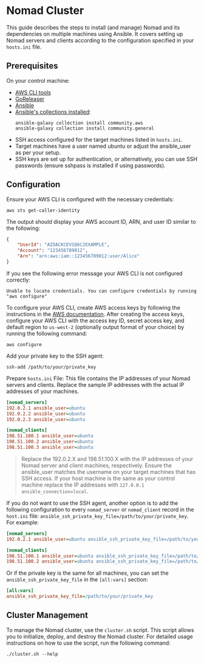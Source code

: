 # Nomad Cluster

This guide describes the steps to install (and manage) Nomad and its dependencies on multiple machines using Ansible.
It covers setting up Nomad servers and clients according to the configuration specified in your `hosts.ini` file.

## Prerequisites

On your control machine:
- [AWS CLI tools](https://docs.aws.amazon.com/cli/latest/userguide/getting-started-install.html)
- [GoReleaser](https://goreleaser.com/install/)
- [Ansible](https://docs.ansible.com/ansible/latest/installation_guide/intro_installation.html)
- [Ansible's collections installed](https://docs.ansible.com/ansible/latest/collections_guide/collections_installing.html):
  ```shell
  ansible-galaxy collection install community.aws
  ansible-galaxy collection install community.general
  ```
- SSH access configured for the target machines listed in `hosts.ini`.
- Target machines have a user named ubuntu or adjust the ansible_user as per your setup.
- SSH keys are set up for authentication, or alternatively, you can use SSH passwords (ensure sshpass is installed if using passwords).

## Configuration

Ensure your AWS CLI is configured with the necessary credentials:
```shell
aws sts get-caller-identity
```

The output should display your AWS account ID, ARN, and user ID similar to the following:
```json
{
    "UserId": "AIDACKCEVSQ6C2EXAMPLE",
    "Account": "123456789012",
    "Arn": "arn:aws:iam::123456789012:user/Alice"
}
```

If you see the following error message your AWS CLI is not configured correctly:
```text
Unable to locate credentials. You can configure credentials by running "aws configure"
```

To configure your AWS CLI, create AWS access keys by following the instructions in the [AWS documentation](https://docs.aws.amazon.com/IAM/latest/UserGuide/id_credentials_access-keys.html#Using_CreateAccessKey).
After creating the access keys, configure your AWS CLI with the access key ID, secret access key, and default region to `us-west-2` (optionally output format of your choice) by running the following command:
```shell
aws configure
```

Add your private key to the SSH agent:
```shell
ssh-add /path/to/your/private_key
```

Prepare `hosts.ini` File: This file contains the IP addresses of your Nomad servers and clients. Replace the sample IP addresses with the actual IP addresses of your machines.
```ini
[nomad_servers]
192.0.2.1 ansible_user=ubuntu
192.0.2.2 ansible_user=ubuntu
192.0.2.3 ansible_user=ubuntu

[nomad_clients]
198.51.100.1 ansible_user=ubuntu
198.51.100.2 ansible_user=ubuntu
198.51.100.3 ansible_user=ubuntu
```
> Replace the 192.0.2.X and 198.51.100.X with the IP addresses of your Nomad server and client machines, respectively.
> Ensure the ansible_user matches the username on your target machines that has SSH access.
> If your host machine is the same as your control machine replace the IP addresses with `127.0.0.1 ansible_connection=local`.

If you do not want to use the SSH agent, another option is to add the following configuration to every `nomad_server` or
`nomad_client` record in the `host.ini` file: `ansible_ssh_private_key_file=/path/to/your/private_key`. For example:
```ini
[nomad_servers]
192.0.2.1 ansible_user=ubuntu ansible_ssh_private_key_file=/path/to/your/private_key

[nomad_clients]
198.51.100.1 ansible_user=ubuntu ansible_ssh_private_key_file=/path/to/your/private_key
198.51.100.2 ansible_user=ubuntu ansible_ssh_private_key_file=/path/to/your/private_key
```

Or if the private key is the same for all machines, you can set the `ansible_ssh_private_key_file` in the `[all:vars]` section:
```ini
[all:vars]
ansible_ssh_private_key_file=/path/to/your/private_key
```

## Cluster Management

To manage the Nomad cluster, use the `cluster.sh` script. This script allows you to initialize, deploy, and destroy the Nomad cluster.
For detailed usage instructions on how to use the script, run the following command:
```shell
./cluster.sh --help
```
